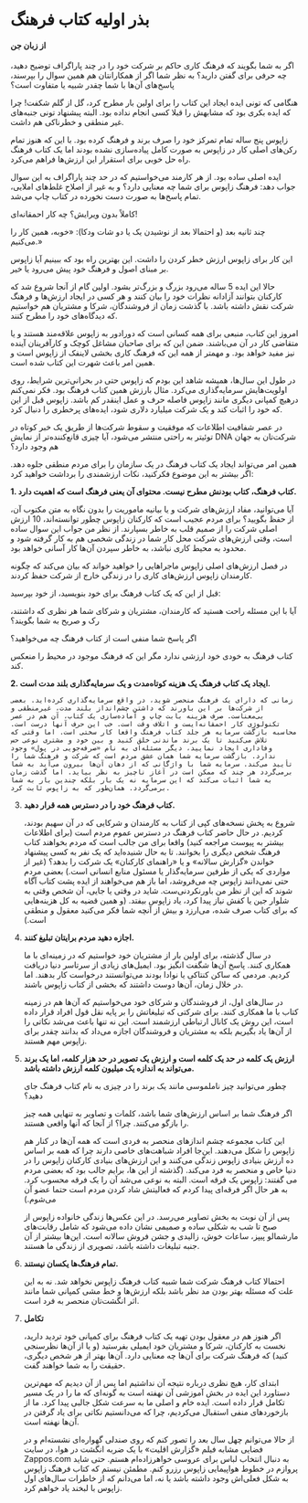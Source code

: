 # بذر اولیه کتاب فرهنگ
#### از زبان جن

اگر به شما بگویند که فرهنگ کاری حاکم بر شرکت خود را در چند پاراگراف توضیح دهید، چه حرفی برای گفتن دارید؟ به نظر شما اگر از همکارانتان هم همین سوال را بپرسند، پاسخ‌های آن‌ها با شما چقدر شبیه یا متفاوت است؟

هنگامی که تونی ایده ایجاد این کتاب را برای اولین بار مطرح کرد، گل از گلم شکفت! چرا که ایده بکری بود که مشابهش را قبلا کسی انجام نداده بود. البته پبشنهاد تونی جنبه‌های غیر منطقی و خطرناکی هم داشت.

زاپوس پنج ساله تمام تمرکز خود را صرف برند و فرهنگ کرده بود. با این که هنوز تمام رکن‌های اصلی کار در زاپوس به صورت کامل پیاده‌‌سازی نشده بودند اما یک کتاب فرهنگ راه حل خوبی برای استقرار این ارزش‌ها فراهم می‌کرد.

ایده اصلی ساده بود. از هر کارمند می‌خواستیم که در حد چند پاراگراف به این سوال جواب دهد: فرهنگ زاپوس برای شما چه معنایی دارد؟ و به غیر از اصلاح غلط‌های املایی، تمام پاسخ‌ها به صورت دست نخورده در کتاب چاپ می‌شد.

کاملاً بدون ویرایش؟ چه کار احمقانه‌ای!

چند ثانیه بعد (و احتمالا بعد از نوشیدن یک یا دو شات ودکا): «خوبه، همین کار را می‌کنیم.»

این کار برای زاپوس ارزش خطر کردن را داشت. این بهترین راه بود که ببینیم آیا زاپوس بر مبنای اصول و فرهنگ خود پیش می‌رود یا خیر.

حالا این ایده 5 ساله می‌رود بزرگ و بزرگ‌تر بشود. اولین گام از آنجا شروع شد که کارکنان بتوانند آزادانه نظرات خود را بیان کنند و هر کسی در ایجاد ارزش‌ها و فرهنگ شرکت نقش داشته باشد. با گذشت زمان از فروشندگان، شرکا و مشتریان هم خواستیم که دیدگاه‌های خود را مطرح کنند.

امروز این کتاب، منبعی برای همه کسانی است که دورادور به زاپوس علاقه‌مند هستند و یا متقاضی کار در آن می‌باشند. ضمن این که برای صاحبان مشاغل کوچک و کارآفرینان آینده نیز مفید خواهد بود. و مهمتر از همه این که فرهنگ کاری بخشی لاینفک از زاپوس است و همین امر باعث شهرت این کتاب شده است.

در طول این سال‌ها، همیشه شاهد این بودم که زاپوس حتی در بحرانی‌ترین شرایط، روی اولویت‌هایش سرمایه‌گذاری می‌کرد. مثال بارزش همین کتاب فرهنگ بود. فکر نمی‌کنم درهیچ کمپانی دیگری مانند زاپوس فاصله حرف و عمل اینقدر کم باشد. زاپوس قبل از این که خود را اثبات کند و یک شرکت میلیارد دلاری شود، ایده‌های پرخطری را دنبال کرد.

در عصر شفافیت اطلاعات که موفقیت و سقوط شرکت‌ها از طریق یک خبر کوتاه در توئیتر به راحتی منتشر می‌شود، آیا چیزی قانع‌کننده‌تر از نمایش DNA شرکت‌تان به جهان هم وجود دارد؟

همین امر می‌تواند ایجاد یک کتاب فرهنگ در یک سازمان را برای مردم منطقی جلوه دهد. اگر بیشتر به این موضوع فکرکنید، نکات ارزشمندی را برداشت خواهید کرد:

**1. کتاب فرهنگ، کتاب بودنش مطرح نیست. محتوای آن یعنی فرهنگ است که اهمیت دارد.**

آیا می‌توانید، مفاد ارزش‌های شرکت و یا بیانیه ماموریت را بدون نگاه به متن مکتوب آن، از حفظ بگویید؟ برای مردم عجیب است که کارکنان زاپوس چطور توانسته‌اند، 10 ارزش اصلی شرکت را از صمیم قلب به خاطر بسپارند. از نظر من جواب این سوال ساده است، وقتی ارزش‌های شرکت محل کار شما در زندگی شخصی هم به کار گرفته شود و محدود به محیط کاری نباشد، به خاطر سپردن آن‌ها کار آسانی خواهد بود.

در فصل ارزش‌های اصلی زاپوس ماجراهایی را خواهید خواند که بیان می‌کند که چگونه کارمندان زاپوس ارزش‌های کاری را در زندگی خارج از شرکت حفظ کردند.

قبل از این که یک کتاب فرهنگ برای خود بنویسید، از خود بپرسید:

آیا با این مسئله راحت هستید که کارمندان، مشتریان و شرکای شما هر نظری که داشتند، رک و صریح به شما بگویند؟

اگر پاسخ شما منفی است از کتاب فرهنگ چه می‌خواهید؟

کتاب فرهنگ به خودی خود ارزشی ندارد مگر این که فرهنگ موجود در محیط را منعکس کند.

**2. ایجاد یک کتاب فرهنگ یک هزینه کوتاه‌مدت و یک سرمایه‌گذاری بلند مدت است.**

    زمانی که دارای یک فرهنگ منحصر شوید، در واقع سرمایه‌گذاری کرده‌اید. بعضی از شرکت‌ها بر این باورند که داشتن چشم‌انداز بلند مدت، غیرمنطقی و بی‌معناست. صرف هزینه بابت چاپ و آماده‌سازی یک کتاب، آن هم در عصر تکنولوژی کار احمقانه‌ایست و اتلاف وقت است. خب این حرف آنها درست است. محاسبه بازگشت سرمایه هر جلد کتاب فرهنگ واقعا کار سختی است. اما وقتی که تلاش می‌کنید تا یک برند ماندنی خلق کنید و بین خود و مشتری نوعی حس وفاداری ایجاد نمایید، دیگر مسئله‌ای به نام «صرفه‌جویی در پول» وجود ندارد. بازگشت سرمایه شما همان عشق مردم است که شرکت و فرهنگ شما را تأیید می‌کند. سرمایه شما با واژگانی که از دهان آن‌ها بیرون می‌آید به شما برمی‌گردد هر چند که ممکن است در آغاز ناچیز به نظر بیاید. اما گذشت زمان به شما اثبات می‌کند که این سرمایه نه یک بار بلکه چندین بار به شما برمی‌گردد. همان‌طور که به زاپوس ثابت کرد.

3. **کتاب فرهنگ خود را در دسترس همه قرار دهید.**

    شروع به پخش نسخه‌های کپی از کتاب به کارمندان و شرکایی که در آن سهیم بودند، کردیم. در حال حاضر کتاب فرهنگ در دسترس عموم مردم است (برای اطلاعات بیشتر به پیوست مراجعه کنید) واقعا برای من جالب است که مردم بخواهند کتاب فرهنگ شخص دیگری را بخوانند. تا به حال شنیده‌اید که یک نفر به کسی پیشنهاد خواندن «گزارش سالانه» و یا «راهنمای کارکنان» یک شرکت را بدهد؟ (غیر از مواردی که یکی از طرفین سرمایه‌گذار یا مسئول منابع انسانی است.) بعضی مردم حتی نمی‌دانند زاپوس چه می‌فروشد، اما باز هم می‌خواهند از ایده پشت کتاب آگاه شوند که این از نظر من باورنکردنی‌ست. شاید در وقتی یا جایی، آن شخص وقتی به شلوار جین یا کفش نیاز پیدا کرد، یاد زاپوس بیفتد. (و همین قضیه به کل هزینه‌هایی که برای کتاب صرف شده، می‌ارزد و بیش از آنچه شما فکر می‌کنید معقول و منطقی است.)

4. **اجازه دهید مردم برایتان تبلیغ کنند.**

    در سال گذشته، برای اولین بار از مشتریان خود خواستیم که در زمینه‌ای با ما همکاری کنند. پاسخ آن‌ها شگفت انگیز بود. ایمیل‌های زیادی از سرتاسر دنیا دریافت کردیم. مردمی که ساکن کنتاکی یا نوادا بودند می‌توانستند درخواست کار بدهند. اما در خلال زمان، آن‌ها دوست داشتند که بخشی از کتاب زاپوس باشند.

    در سال‌های اول، از فروشندگان و شرکای خود می‌خواستیم که آن‌ها هم در زمینه کتاب با ما همکاری کنند. برای شرکتی که تبلیغاتش را بر پایه نقل قول افراد قرار داده است، این روش یک کانال ارتباطی ارزشمند است. این نه تنها باعث می‌شد نکاتی را از آن‌ها یاد بگیریم بلکه به مشتریان و فروشندگان اجازه می‌داد که بدانند چقدر برای زاپوس مهم هستند.

5. **ارزش یک کلمه در حد یک کلمه است و ارزش یک تصویر در حد هزار کلمه، اما یک برند می‌تواند به اندازه یک میلیون کلمه ارزش داشته باشد.**

    چطور می‌توانید چیز ناملموسی مانند یک برند را در چیزی به نام کتاب فرهنگ جای دهید؟

    اگر فرهنگ شما بر اساس ارزش‌های شما باشد، کلمات و تصاویر به تنهایی همه چیز را بازگو می‌کنند. چرا؟ از آنجا که آنها واقعی هستند.

    این کتاب مجموعه چشم اندازهای منحصر به فردی است که همه آن‌ها در کنار هم زاپوس را شکل می‌دهند. این‌جا افراد شباهت‌های خاصی دارند چرا که همه بر اساس ده ارزش بنیادی زاپوس زندگی می‌کنند و این ارزش‌های بنیادی کارکنان زاپوس را در دنیا خاص و منحصر به فرد می‌کند. (گذشته از این ها، برایم جالب بود که بعضی مردم می گفتند: زاپوس یک فرقه است. البته به نوعی می‌شد آن را یک فرقه محسوب کرد. به هر حال اگر فرقه‌ای پیدا کردم که فعالیتش شاد کردن مردم است حتما عضو آن می‌شوم.)

    پس  از آن نوبت به بخش تصاویر می‌رسد. در این عکس‌ها زندگی خانواده زاپوس از صبح تا شب به شکلی ساده و صمیمی نشان داده می‌شود که شامل رقابت‌های مارشمالو پیپز، ساعات خوش، زالیدی و جشن فروش سالانه است. این‌ها بیشتر از آن جنبه تبلیغات داشته باشد، تصویری از زندگی ما هستند.

6. **تمام فرهنگ‌ها یکسان نیستند.**

    احتمالا کتاب فرهنگ شرکت شما شبیه کتاب فرهنگ زاپوس نخواهد شد. نه به این علت که مسئله بهتر بودن مد نظر باشد بلکه ارزش‌ها و خط مشی کمپانی شما مانند اثر انگشت‌تان منحصر به فرد است.

7. **تکامل**

    اگر هنوز هم در معقول بودن تهیه یک کتاب فرهنگ برای کمپانی خود تردید دارید، نخست به کارکنان، شرکا و مشتریان خود ایمیلی بفرستید (و یا از آن‌ها نظرسنجی کنید) که فرهنگ شرکت برای آن‌ها چه معنایی دارد. آن‌ها بهتر از هر شخص دیگری، حقیقت را به شما خواهند گفت.

    ابتدای کار، هیچ نظری درباره نتیجه آن نداشتیم اما پس از آن دیدیم که مهم‌ترین دستاورد این ایده در بخش آموزشی آن نهفته است به گونه‌ای که ما را در یک مسیر تکامل قرار داده است. ایده خام و اصلی ما به سرعت شکل جالبی پیدا کرد. ما از بازخوردهای منفی استقبال می‌کردیم، چرا که می‌دانستیم نکاتی برای یاد گرفتن در آن‌ها نهفته است.

    از حالا می‌توانم چهل سال بعد را تصور کنم که روی صندلی گهواره‌ای نشسته‌ام و در فضایی مشابه فیلم «گزارش اقلیت» با یک ضربه انگشت در هوا، در سایت Zappos.com به دنبال انتخاب لباس برای عروسی خواهرزاده‌ام هستم. حتی شاید پروازم در خطوط هواپیمایی زاپوس رزرو کنم. مطمئن نیستم که کتاب فرهنگ زاپوس به شکل فعلی‌اش وجود داشته باشد یا نه، اما می‌دانم که از خاطرات سال‌های اول زاپوس با لبخند یاد خواهم کرد.
